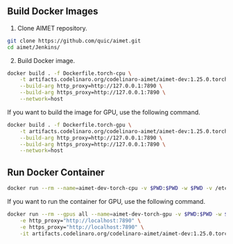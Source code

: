 
## Build Docker Images

1. Clone AIMET repository.

```bash
git clone https://github.com/quic/aimet.git
cd aimet/Jenkins/
```

2. Build Docker image.

```bash
docker build . -f Dockerfile.torch-cpu \
    -t artifacts.codelinaro.org/codelinaro-aimet/aimet-dev:1.25.0.torch-cpu \
    --build-arg http_proxy=http://127.0.0.1:7890 \
    --build-arg https_proxy=http://127.0.0.1:7890 \
    --network=host
```

If you want to build the image for GPU, use the following command.

```bash
docker build . -f Dockerfile.torch-gpu \
    -t artifacts.codelinaro.org/codelinaro-aimet/aimet-dev:1.25.0.torch-gpu \
    --build-arg http_proxy=http://127.0.0.1:7890 \
    --build-arg https_proxy=http://127.0.0.1:7890 \
    --network=host
```

## Run Docker Container

```bash
docker run --rm --name=aimet-dev-torch-cpu -v $PWD:$PWD -w $PWD -v /etc/localtime:/etc/localtime:ro -v /etc/timezone:/etc/timezone:ro --network=host --ulimit core=-1 --ipc=host --shm-size=8G --cap-add=SYS_PTRACE --security-opt seccomp=unconfined -it artifacts.codelinaro.org/codelinaro-aimet/aimet-dev:1.25.0.torch-cpu
```

If you want to run the container for GPU, use the following command.

```bash
docker run --rm --gpus all --name=aimet-dev-torch-gpu -v $PWD:$PWD -w $PWD -v /etc/localtime:/etc/localtime:ro -v /etc/timezone:/etc/timezone:ro --network=host --ulimit core=-1 --ipc=host --shm-size=8G --cap-add=SYS_PTRACE --security-opt seccomp=unconfined \
    -e http_proxy="http://localhost:7890" \
    -e https_proxy="http://localhost:7890" \
    -it artifacts.codelinaro.org/codelinaro-aimet/aimet-dev:1.25.0.torch-gpu
```

